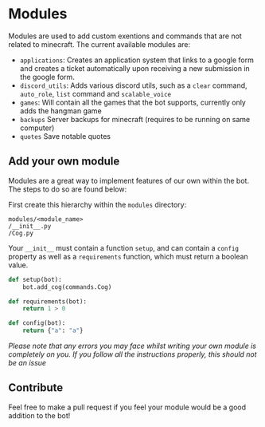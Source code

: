 # Modules
Modules are used to add custom exentions and commands that are not related to minecraft. The current available modules are:

* `applications`: Creates an application system that links to a google form and creates a ticket automatically upon receiving
a new submission in the google form.
* `discord_utils`: Adds various discord utils, such as a `clear` command, `auto_role`, `list` command and `scalable_voice`
* `games`: Will contain all the games that the bot supports, currently only adds the hangman game
*  `backups` Server backups for minecraft (requires to be running on same computer)
* `quotes` Save notable quotes

## Add your own module
Modules are a great way to implement features of our own within the bot. The steps to do so are found below:

First create this hierarchy within the `modules` directory:

```
modules/<module_name>
/__init__.py
/Cog.py
``` 

Your `__init__` must contain a function `setup`, and can contain a `config` property as well as a `requirements` function,
which must return a boolean value.

```python
def setup(bot):
    bot.add_cog(commands.Cog)

def requirements(bot):
    return 1 > 0

def config(bot):
    return {"a": "a"}

```

*Please note that any errors you may face whilst writing your own module is completely on you. If you follow all the instructions
properly, this should not be an issue*
## Contribute
Feel free to make a pull request if you feel your module would be a good addition to the bot!
